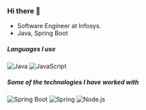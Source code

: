 ### Hi there 👋

- Software Engineer at Infosys.
- Java, Spring Boot

##### Languages I use
![Java](https://img.shields.io/badge/-Java-000000?style=flat&logo=java)
![JavaScript](https://img.shields.io/badge/-JavaScript-000000?style=flat&logo=javascript)

##### Some of the technologies I have worked with
![Spring Boot](https://img.shields.io/badge/-Spring%20Boot-000000?style=flat&logo=spring&boot)
![Spring](https://img.shields.io/badge/-Spring-000000?style=flat&logo=spring)
![Node.js](https://img.shields.io/badge/-Node.js-222222?style=flat&logo=node.js&logoColor=339933)

<!--
**vidhansharma01/vidhansharma01** is a ✨ _special_ ✨ repository because its `README.md` (this file) appears on your GitHub profile.

Here are some ideas to get you started:

- 🔭 I’m currently working on ...
- 🌱 I’m currently learning ...
- 👯 I’m looking to collaborate on ...
- 🤔 I’m looking for help with ...
- 💬 Ask me about ...
- 📫 How to reach me: ...
- 😄 Pronouns: ...
- ⚡ Fun fact: ...
-->
